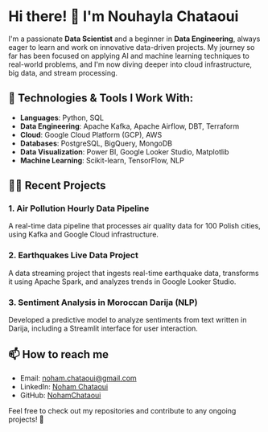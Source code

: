 # Hi there! 👋 I'm Nouhayla Chataoui

I'm a passionate **Data Scientist** and a beginner in **Data Engineering**, always eager to learn and work on innovative data-driven projects. My journey so far has been focused on applying AI and machine learning techniques to real-world problems, and I'm now diving deeper into cloud infrastructure, big data, and stream processing.

## 🔧 Technologies & Tools I Work With:
- **Languages**: Python, SQL
- **Data Engineering**: Apache Kafka, Apache Airflow, DBT, Terraform
- **Cloud**: Google Cloud Platform (GCP), AWS
- **Databases**: PostgreSQL, BigQuery, MongoDB
- **Data Visualization**: Power BI, Google Looker Studio, Matplotlib
- **Machine Learning**: Scikit-learn, TensorFlow, NLP

## 👨‍💻 Recent Projects
### 1. **Air Pollution Hourly Data Pipeline**
A real-time data pipeline that processes air quality data for 100 Polish cities, using Kafka and Google Cloud infrastructure.

### 2. **Earthquakes Live Data Project**
A data streaming project that ingests real-time earthquake data, transforms it using Apache Spark, and analyzes trends in Google Looker Studio.

### 3. **Sentiment Analysis in Moroccan Darija (NLP)**
Developed a predictive model to analyze sentiments from text written in Darija, including a Streamlit interface for user interaction.

## 📫 How to reach me
- Email: noham.chataoui@gmail.com
- LinkedIn: [Noham Chataoui](https://www.linkedin.com/in/nohamchataoui)
- GitHub: [NohamChataoui](https://github.com/nohamchataoui)

Feel free to check out my repositories and contribute to any ongoing projects! 🚀
